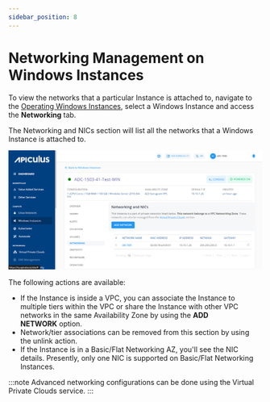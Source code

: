 ```yaml
---
sidebar_position: 8
---
```

# Networking Management on Windows Instances

To view the networks that a particular Instance is attached to, navigate to the [Operating Windows Instances](AboutWindowsInstances), select a Windows Instance and access the **Networking** tab.

The Networking and NICs section will list all the networks that a Windows Instance is attached to.

![Networking Management](img/NetworkingManagement.png)

The following actions are available:

- If the Instance is inside a VPC, you can associate the Instance to multiple tiers within the VPC or share the Instance with other VPC networks in the same Availability Zone by using the **ADD NETWORK** option.
- Network/tier associations can be removed from this section by using the unlink action.
- If the Instance is in a Basic/Flat Networking AZ, you'll see the NIC details. Presently, only one NIC is supported on Basic/Flat Networking Instances.

:::note
Advanced networking configurations can be done using the Virtual Private Clouds service.
:::



